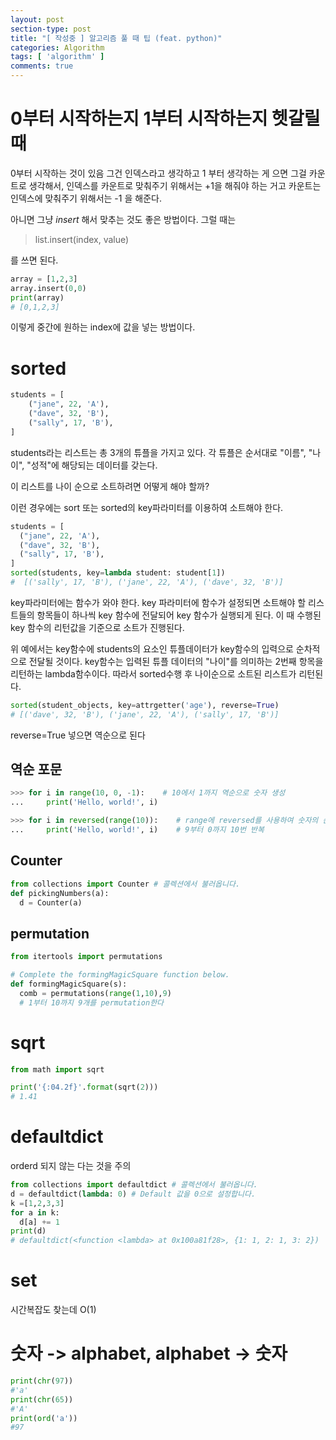 ```yaml
---
layout: post
section-type: post
title: "[ 작성중 ] 알고리즘 풀 때 팁 (feat. python)"
categories: Algorithm
tags: [ 'algorithm' ]
comments: true
---
```


# 0부터 시작하는지 1부터 시작하는지 헷갈릴 때

0부터 시작하는 것이 있음 그건 인덱스라고 생각하고
1 부터 생각하는 게 으면 그걸 카운트로 생각해서,
인덱스를 카운트로 맞춰주기 위해서는 +1을 해줘야 하는 거고
카운트는 인덱스에 맞춰주기 위해서는 -1 을 해준다.

아니면 그냥 *insert* 해서 맞추는 것도 좋은 방법이다.
그럴 때는
> list.insert(index, value)

를 쓰면 된다.

``` python
array = [1,2,3]
array.insert(0,0)
print(array)
# [0,1,2,3]
```
이렇게 중간에 원하는 index에 값을 넣는 방법이다.



# sorted

``` python
students = [
    ("jane", 22, 'A'),
    ("dave", 32, 'B'),
    ("sally", 17, 'B'),
]
```
students라는 리스트는 총 3개의 튜플을 가지고 있다. 각 튜플은 순서대로 "이름", "나이", "성적"에 해당되는 데이터를 갖는다.

이 리스트를 나이 순으로 소트하려면 어떻게 해야 할까?

이런 경우에는 sort 또는 sorted의 key파라미터를 이용하여 소트해야 한다.
``` python
students = [
  ("jane", 22, 'A'),
  ("dave", 32, 'B'),
  ("sally", 17, 'B'),
]
sorted(students, key=lambda student: student[1])
#  [('sally', 17, 'B'), ('jane', 22, 'A'), ('dave', 32, 'B')]
```
key파라미터에는 함수가 와야 한다. key 파라미터에 함수가 설정되면 소트해야 할 리스트들의 항목들이 하나씩 key 함수에 전달되어 key 함수가 실행되게 된다. 이 때 수행된 key 함수의 리턴값을 기준으로 소트가 진행된다.

위 예에서는 key함수에 students의 요소인 튜플데이터가 key함수의 입력으로 순차적으로 전달될 것이다. key함수는 입력된 튜플 데이터의 "나이"를 의미하는 2번째 항목을 리턴하는 lambda함수이다. 따라서 sorted수행 후 나이순으로 소트된 리스트가 리턴된다.

``` python
sorted(student_objects, key=attrgetter('age'), reverse=True)
# [('dave', 32, 'B'), ('jane', 22, 'A'), ('sally', 17, 'B')]
```

reverse=True 넣으면 역순으로 된다


## 역순 포문
``` python
>>> for i in range(10, 0, -1):    # 10에서 1까지 역순으로 숫자 생성
...     print('Hello, world!', i)

>>> for i in reversed(range(10)):    # range에 reversed를 사용하여 숫자의 순서를 반대로 뒤집음
...     print('Hello, world!', i)    # 9부터 0까지 10번 반복
```
## Counter
``` python
from collections import Counter # 콜렉션에서 불러옵니다.
def pickingNumbers(a):
  d = Counter(a)
```

## permutation
``` python
from itertools import permutations

# Complete the formingMagicSquare function below.
def formingMagicSquare(s):
  comb = permutations(range(1,10),9)
  # 1부터 10까지 9개를 permutation한다
```

# sqrt
``` python
from math import sqrt

print('{:04.2f}'.format(sqrt(2)))
# 1.41

```

# defaultdict
orderd 되지 않는 다는 것을 주의

``` python
from collections import defaultdict # 콜렉션에서 불러옵니다.
d = defaultdict(lambda: 0) # Default 값을 0으로 설정합니다.
k =[1,2,3,3]
for a in k:
  d[a] += 1
print(d)
# defaultdict(<function <lambda> at 0x100a81f28>, {1: 1, 2: 1, 3: 2})

```

# set

시간복잡도 찾는데 O(1)


# 숫자 -> alphabet, alphabet -> 숫자

``` python
print(chr(97))
#'a'
print(chr(65))
#'A'
print(ord('a'))
#97
```
